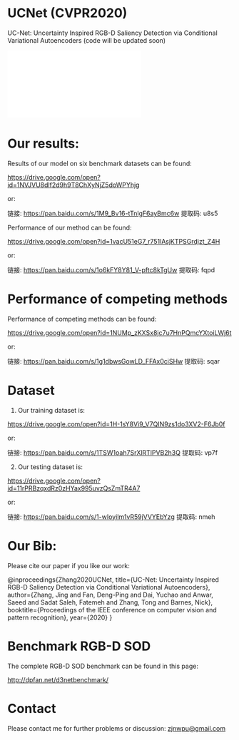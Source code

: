 # UCNet (CVPR2020)
UC-Net: Uncertainty Inspired RGB-D Saliency Detection via Conditional Variational Autoencoders (code will be updated soon)

![Alt text](./train_rgbd.pdf)

# Our results:

Results of our model on six benchmark datasets can be found: 

https://drive.google.com/open?id=1NVJVU8dlf2d9h9T8ChXyNjZ5doWPYhjg

or:

链接: https://pan.baidu.com/s/1M9_Bv16-tTnlgF6ayBmc6w 提取码: u8s5

Performance of our method can be found: 

https://drive.google.com/open?id=1vacU51eG7_r751lAsjKTPSGrdjzt_Z4H

or: 

链接: https://pan.baidu.com/s/1o6kFY8Y81_V-pftc8kTgUw 提取码: fqpd

# Performance of competing methods

Performance of competing methods can be found: 

https://drive.google.com/open?id=1NUMp_zKXSx8jc7u7HnPQmcYXtoiLWj6t

or:

链接: https://pan.baidu.com/s/1g1dbwsGowLD_FFAx0ciSHw 提取码: sqar 

# Dataset

1) Our training dataset is:

https://drive.google.com/open?id=1H-1sY8Vi9_V7QIN9zs1do3XV2-F6Jb0f

or:

链接: https://pan.baidu.com/s/1TSW1oah7SrXlRTlPVB2h3Q 提取码: vp7f

2) Our testing dataset is:

https://drive.google.com/open?id=11rPRBzqxdRz0zHYax995uvzQsZmTR4A7

or:

链接: https://pan.baidu.com/s/1-wIoyilm1vR59jVVYEbYzg 提取码: nmeh

# Our Bib:

Please cite our paper if you like our work:

@inproceedings{Zhang2020UCNet,
  title={UC-Net: Uncertainty Inspired RGB-D Saliency Detection via Conditional Variational Autoencoders},
  author={Zhang, Jing and Fan, Deng-Ping and Dai, Yuchao and Anwar, Saeed and Sadat Saleh, Fatemeh and Zhang, Tong and Barnes, Nick},
  booktitle={Proceedings of the IEEE conference on computer vision and pattern recognition},
  year={2020}
}

# Benchmark RGB-D SOD

The complete RGB-D SOD benchmark can be found in this page:

http://dpfan.net/d3netbenchmark/

# Contact

Please contact me for further problems or discussion: zjnwpu@gmail.com


